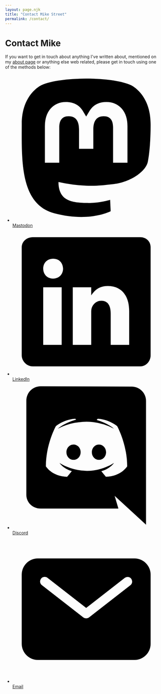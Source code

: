 ```yaml
---
layout: page.njk
title: "Contact Mike Street"
permalink: /contact/
---
```


# Contact Mike

If you want to get in touch about anything I've written about, mentioned on my [about page](/about/) or anything else web related, please get in touch using one of the methods below:

<ul class="services">
  <li>
    <a href="https://hachyderm.io/@mikestreety" class="mastodon">
      <svg xmlns="http://www.w3.org/2000/svg" class="ionicon" viewBox="0 0 512 512"><path d="M480 173.59c0-104.13-68.26-134.65-68.26-134.65C377.3 23.15 318.2 16.5 256.8 16h-1.51c-61.4.5-120.46 7.15-154.88 22.94 0 0-68.27 30.52-68.27 134.65 0 23.85-.46 52.35.29 82.59C34.91 358 51.11 458.37 145.32 483.29c43.43 11.49 80.73 13.89 110.76 12.24 54.47-3 85-19.42 85-19.42l-1.79-39.5s-38.93 12.27-82.64 10.77c-43.31-1.48-89-4.67-96-57.81a108.44 108.44 0 01-1-14.9 558.91 558.91 0 0096.39 12.85c32.95 1.51 63.84-1.93 95.22-5.67 60.18-7.18 112.58-44.24 119.16-78.09 10.42-53.34 9.58-130.17 9.58-130.17zm-80.54 134.16h-50V185.38c0-25.8-10.86-38.89-32.58-38.89-24 0-36.06 15.53-36.06 46.24v67h-49.66v-67c0-30.71-12-46.24-36.06-46.24-21.72 0-32.58 13.09-32.58 38.89v122.37h-50V181.67q0-38.65 19.75-61.39c13.6-15.15 31.4-22.92 53.51-22.92 25.58 0 44.95 9.82 57.75 29.48L256 147.69l12.45-20.85c12.81-19.66 32.17-29.48 57.75-29.48 22.11 0 39.91 7.77 53.51 22.92q19.79 22.72 19.75 61.39z"/></svg>
      <span>Mastodon</span>
    </a>
  </li>
  <li>
    <a href="https://www.linkedin.com/in/mikestreety/" class="linkedin">
      <svg xmlns="http://www.w3.org/2000/svg" class="ionicon" viewBox="0 0 512 512"><path d="M444.17 32H70.28C49.85 32 32 46.7 32 66.89v374.72C32 461.91 49.85 480 70.28 480h373.78c20.54 0 35.94-18.21 35.94-38.39V66.89C480.12 46.7 464.6 32 444.17 32zm-273.3 373.43h-64.18V205.88h64.18zM141 175.54h-.46c-20.54 0-33.84-15.29-33.84-34.43 0-19.49 13.65-34.42 34.65-34.42s33.85 14.82 34.31 34.42c-.01 19.14-13.31 34.43-34.66 34.43zm264.43 229.89h-64.18V296.32c0-26.14-9.34-44-32.56-44-17.74 0-28.24 12-32.91 23.69-1.75 4.2-2.22 9.92-2.22 15.76v113.66h-64.18V205.88h64.18v27.77c9.34-13.3 23.93-32.44 57.88-32.44 42.13 0 74 27.77 74 87.64z"/></svg>
      <span>LinkedIn</span>
    </a>
  </li>
  <li>
    <a href="https://discord.com/channels/484018311936475143" class="discord">
      <svg xmlns="http://www.w3.org/2000/svg" class="ionicon" viewBox="0 0 512 512"><path d="M464 66.52A50 50 0 00414.12 17L97.64 16A49.65 49.65 0 0048 65.52V392c0 27.3 22.28 48 49.64 48H368l-13-44 109 100zM324.65 329.81s-8.72-10.39-16-19.32C340.39 301.55 352.5 282 352.5 282a139 139 0 01-27.85 14.25 173.31 173.31 0 01-35.11 10.39 170.05 170.05 0 01-62.72-.24 184.45 184.45 0 01-35.59-10.4 141.46 141.46 0 01-17.68-8.21c-.73-.48-1.45-.72-2.18-1.21-.49-.24-.73-.48-1-.48-4.36-2.42-6.78-4.11-6.78-4.11s11.62 19.09 42.38 28.26c-7.27 9.18-16.23 19.81-16.23 19.81-53.51-1.69-73.85-36.47-73.85-36.47 0-77.06 34.87-139.62 34.87-139.62 34.87-25.85 67.8-25.12 67.8-25.12l2.42 2.9c-43.59 12.32-63.44 31.4-63.44 31.4s5.32-2.9 14.28-6.77c25.91-11.35 46.5-14.25 55-15.21a24 24 0 014.12-.49 205.62 205.62 0 0148.91-.48 201.62 201.62 0 0172.89 22.95s-19.13-18.15-60.3-30.45l3.39-3.86s33.17-.73 67.81 25.16c0 0 34.87 62.56 34.87 139.62 0-.28-20.35 34.5-73.86 36.19z"/><path d="M212.05 218c-13.8 0-24.7 11.84-24.7 26.57s11.14 26.57 24.7 26.57c13.8 0 24.7-11.83 24.7-26.57.25-14.76-10.9-26.57-24.7-26.57zM300.43 218c-13.8 0-24.7 11.84-24.7 26.57s11.14 26.57 24.7 26.57c13.81 0 24.7-11.83 24.7-26.57S314 218 300.43 218z"/></svg>
      <span>Discord</span>
    </a>
  </li>
  <li>
    <a href="mailto:mikestreety@gmail.com" class="email">
      <svg xmlns="http://www.w3.org/2000/svg" class="ionicon" viewBox="0 0 512 512"><path d="M424 80H88a56.06 56.06 0 00-56 56v240a56.06 56.06 0 0056 56h336a56.06 56.06 0 0056-56V136a56.06 56.06 0 00-56-56zm-14.18 92.63l-144 112a16 16 0 01-19.64 0l-144-112a16 16 0 1119.64-25.26L256 251.73l134.18-104.36a16 16 0 0119.64 25.26z"/></svg>
      <span>Email</span>
    </a>
  </li>
</ul>
